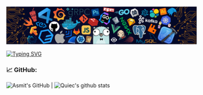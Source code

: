![](./src/header.png)

[![Typing SVG](https://readme-typing-svg.herokuapp.com?center=true&lines=Hi+there+%F0%9F%98%8D%2C+I+am+AL+Ghozaly;Programmer+WEB+%7C+Laravel+)](https://git.io/typing-svg)

<!--   GitHub stats graph -->
### 📈 GitHub:
![Asmit's GitHub](https://activity-graph.herokuapp.com/graph?username=algzl17&hide_border=true&theme=redical) | ![Quiec's github stats](https://github-readme-stats.vercel.app/api/top-langs/?username=algzl17&theme=radical&layout=compact)